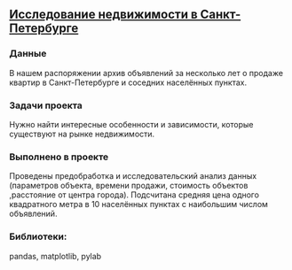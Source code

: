 ## [Исследование недвижимости в Санкт-Петербурге](Исследование%20недвижимости%20в%20Санкт-Петербурге.ipynb)   
### Данные 
В нашем распоряжении архив объявлений за несколько лет о продаже квартир в Санкт-Петербурге и соседних населённых пунктах.
### Задачи проекта  
Нужно найти интересные особенности и зависимости, которые существуют на рынке недвижимости.      
### Выполнено в проекте     
Проведены предобработка и исследовательский анализ данных (параметров объекта, времени продажи, стоимость объектов ,расстояние от центра города). Подсчитана средняя цена одного квадратного метра в 10 населённых пунктах с наибольшим числом объявлений.
### Библиотеки: 
pandas, matplotlib, pylab

